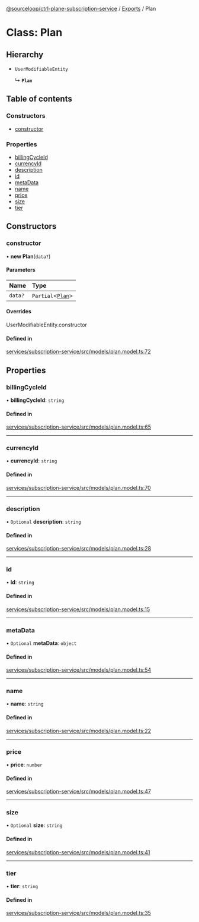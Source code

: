 [@sourceloop/ctrl-plane-subscription-service](../README.md) / [Exports](../modules.md) / Plan

# Class: Plan

## Hierarchy

- `UserModifiableEntity`

  ↳ **`Plan`**

## Table of contents

### Constructors

- [constructor](Plan.md#constructor)

### Properties

- [billingCycleId](Plan.md#billingcycleid)
- [currencyId](Plan.md#currencyid)
- [description](Plan.md#description)
- [id](Plan.md#id)
- [metaData](Plan.md#metadata)
- [name](Plan.md#name)
- [price](Plan.md#price)
- [size](Plan.md#size)
- [tier](Plan.md#tier)

## Constructors

### constructor

• **new Plan**(`data?`)

#### Parameters

| Name | Type |
| :------ | :------ |
| `data?` | `Partial`<[`Plan`](Plan.md)\> |

#### Overrides

UserModifiableEntity.constructor

#### Defined in

[services/subscription-service/src/models/plan.model.ts:72](https://github.com/sourcefuse/arc-saas/blob/5e03dcb/services/subscription-service/src/models/plan.model.ts#L72)

## Properties

### billingCycleId

• **billingCycleId**: `string`

#### Defined in

[services/subscription-service/src/models/plan.model.ts:65](https://github.com/sourcefuse/arc-saas/blob/5e03dcb/services/subscription-service/src/models/plan.model.ts#L65)

___

### currencyId

• **currencyId**: `string`

#### Defined in

[services/subscription-service/src/models/plan.model.ts:70](https://github.com/sourcefuse/arc-saas/blob/5e03dcb/services/subscription-service/src/models/plan.model.ts#L70)

___

### description

• `Optional` **description**: `string`

#### Defined in

[services/subscription-service/src/models/plan.model.ts:28](https://github.com/sourcefuse/arc-saas/blob/5e03dcb/services/subscription-service/src/models/plan.model.ts#L28)

___

### id

• **id**: `string`

#### Defined in

[services/subscription-service/src/models/plan.model.ts:15](https://github.com/sourcefuse/arc-saas/blob/5e03dcb/services/subscription-service/src/models/plan.model.ts#L15)

___

### metaData

• `Optional` **metaData**: `object`

#### Defined in

[services/subscription-service/src/models/plan.model.ts:54](https://github.com/sourcefuse/arc-saas/blob/5e03dcb/services/subscription-service/src/models/plan.model.ts#L54)

___

### name

• **name**: `string`

#### Defined in

[services/subscription-service/src/models/plan.model.ts:22](https://github.com/sourcefuse/arc-saas/blob/5e03dcb/services/subscription-service/src/models/plan.model.ts#L22)

___

### price

• **price**: `number`

#### Defined in

[services/subscription-service/src/models/plan.model.ts:47](https://github.com/sourcefuse/arc-saas/blob/5e03dcb/services/subscription-service/src/models/plan.model.ts#L47)

___

### size

• `Optional` **size**: `string`

#### Defined in

[services/subscription-service/src/models/plan.model.ts:41](https://github.com/sourcefuse/arc-saas/blob/5e03dcb/services/subscription-service/src/models/plan.model.ts#L41)

___

### tier

• **tier**: `string`

#### Defined in

[services/subscription-service/src/models/plan.model.ts:35](https://github.com/sourcefuse/arc-saas/blob/5e03dcb/services/subscription-service/src/models/plan.model.ts#L35)
